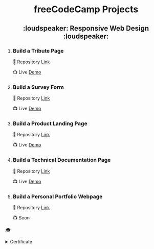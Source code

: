 <h1 align="center">freeCodeCamp Projects</h1>

<h2 align= "center">:loudspeaker: Responsive Web Design :loudspeaker:</h2>

1. ### Build a Tribute Page
     :link: Repository [Link](https://github.com/VanshSh/Tribute-Page-FreeCodeCamp)
    
     :tv:   Live [Demo](https://codepen.io/vanshsh/full/bGqLgzM) 

1. ### Build a Survey Form
     :link: Repository [Link](https://github.com/VanshSh/Survey-Form-FreeCodeCamp)
    
     :tv:   Live [Demo](https://codepen.io/vanshsh/full/GRWdjXy)

1. ### Build a Product Landing Page
     :link: Repository [Link](https://github.com/VanshSh/Landing-Page-FreeCodeCamp)
    
     :tv:   Live [Demo](https://codepen.io/vanshsh/full/bGqLgzM)

1. ### Build a Technical Documentation Page
     :link: Repository [Link](https://github.com/VanshSh/HTML-Form-Documentation-FreeCodeCamp)
    
     :tv:   Live [Demo](https://codepen.io/vanshsh/full/MWpRKWP) 

1. ### Build a Personal Portfolio Webpage
     :link: Repository [Link](https://github.com/VanshSh/Portfolio-FreeCodeCamp)
    
     :tv:   Soon 

:mortar_board: <details>
[Link](https://www.freecodecamp.org/certification/vanshsharma2701/responsive-web-design)
<summary>Certificate</summary>
<br>
</details>
